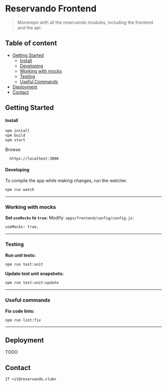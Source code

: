 # Reservando Frontend

> Monorepo with all the reservando modules, including the frontend and the api.

## Table of content

- [Getting Started](#getting-started)
  - [Install](#install)
  - [Developing](#developing)
  - [Working with mocks](#working-with-mocks)
  - [Testing](#testing)
  - [Useful Commands](#useful-commands)
- [Deployment](#deployment)
- [Contact](#contact)

## Getting Started

#### Install

```sh
npm install
npm build
npm start
```

Browse

```
  https://localhost:3000
```

#### Developing

To compile the app while making changes, run the watcher.

```sh
npm run watch
```

---

### Working with mocks

**Set `useMocks` to `true`:**
Modify: `apps/frontend/config/config.js`:

```sh
useMocks: true,
```

---

### Testing

**Run unit tests:**

```sh
npm run test:unit
```

**Update test unit snapshots:**

```sh
npm run test:unit:update
```

---

### Useful commands

**Fix code lints:**

```sh
npm run lint:fix
```

---

## Deployment

TODO

## Contact

```
IT <it@reservando.club>
```
